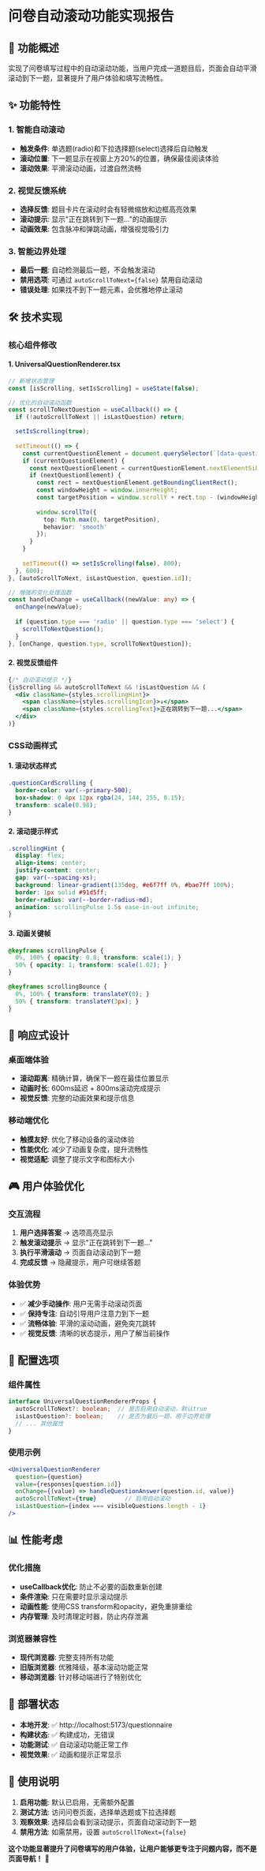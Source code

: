 # 问卷自动滚动功能实现报告

## 🎯 **功能概述**

实现了问卷填写过程中的自动滚动功能，当用户完成一道题目后，页面会自动平滑滚动到下一题，显著提升了用户体验和填写流畅性。

## ✨ **功能特性**

### **1. 智能自动滚动**
- **触发条件**: 单选题(radio)和下拉选择题(select)选择后自动触发
- **滚动位置**: 下一题显示在视窗上方20%的位置，确保最佳阅读体验
- **滚动效果**: 平滑滚动动画，过渡自然流畅

### **2. 视觉反馈系统**
- **选择反馈**: 题目卡片在滚动时会有轻微缩放和边框高亮效果
- **滚动提示**: 显示"正在跳转到下一题..."的动画提示
- **动画效果**: 包含脉冲和弹跳动画，增强视觉吸引力

### **3. 智能边界处理**
- **最后一题**: 自动检测最后一题，不会触发滚动
- **禁用选项**: 可通过 `autoScrollToNext={false}` 禁用自动滚动
- **错误处理**: 如果找不到下一题元素，会优雅地停止滚动

## 🛠️ **技术实现**

### **核心组件修改**

#### **1. UniversalQuestionRenderer.tsx**
```typescript
// 新增状态管理
const [isScrolling, setIsScrolling] = useState(false);

// 优化的自动滚动函数
const scrollToNextQuestion = useCallback(() => {
  if (!autoScrollToNext || isLastQuestion) return;

  setIsScrolling(true);
  
  setTimeout(() => {
    const currentQuestionElement = document.querySelector(`[data-question-id="${question.id}"]`);
    if (currentQuestionElement) {
      const nextQuestionElement = currentQuestionElement.nextElementSibling;
      if (nextQuestionElement) {
        const rect = nextQuestionElement.getBoundingClientRect();
        const windowHeight = window.innerHeight;
        const targetPosition = window.scrollY + rect.top - (windowHeight * 0.2);
        
        window.scrollTo({
          top: Math.max(0, targetPosition),
          behavior: 'smooth'
        });
      }
    }
    
    setTimeout(() => setIsScrolling(false), 800);
  }, 600);
}, [autoScrollToNext, isLastQuestion, question.id]);

// 增强的变化处理函数
const handleChange = useCallback((newValue: any) => {
  onChange(newValue);
  
  if (question.type === 'radio' || question.type === 'select') {
    scrollToNextQuestion();
  }
}, [onChange, question.type, scrollToNextQuestion]);
```

#### **2. 视觉反馈组件**
```jsx
{/* 自动滚动提示 */}
{isScrolling && autoScrollToNext && !isLastQuestion && (
  <div className={styles.scrollingHint}>
    <span className={styles.scrollingIcon}>↓</span>
    <span className={styles.scrollingText}>正在跳转到下一题...</span>
  </div>
)}
```

### **CSS动画样式**

#### **1. 滚动状态样式**
```css
.questionCardScrolling {
  border-color: var(--primary-500);
  box-shadow: 0 4px 12px rgba(24, 144, 255, 0.15);
  transform: scale(0.98);
}
```

#### **2. 滚动提示样式**
```css
.scrollingHint {
  display: flex;
  align-items: center;
  justify-content: center;
  gap: var(--spacing-xs);
  background: linear-gradient(135deg, #e6f7ff 0%, #bae7ff 100%);
  border: 1px solid #91d5ff;
  border-radius: var(--border-radius-md);
  animation: scrollingPulse 1.5s ease-in-out infinite;
}
```

#### **3. 动画关键帧**
```css
@keyframes scrollingPulse {
  0%, 100% { opacity: 0.8; transform: scale(1); }
  50% { opacity: 1; transform: scale(1.02); }
}

@keyframes scrollingBounce {
  0%, 100% { transform: translateY(0); }
  50% { transform: translateY(3px); }
}
```

## 📱 **响应式设计**

### **桌面端体验**
- **滚动距离**: 精确计算，确保下一题在最佳位置显示
- **动画时长**: 600ms延迟 + 800ms滚动完成提示
- **视觉反馈**: 完整的动画效果和提示信息

### **移动端优化**
- **触摸友好**: 优化了移动设备的滚动体验
- **性能优化**: 减少了动画复杂度，提升流畅性
- **视觉适配**: 调整了提示文字和图标大小

## 🎮 **用户体验优化**

### **交互流程**
1. **用户选择答案** → 选项高亮显示
2. **触发滚动提示** → 显示"正在跳转到下一题..."
3. **执行平滑滚动** → 页面自动滚动到下一题
4. **完成反馈** → 隐藏提示，用户可继续答题

### **体验优势**
- ✅ **减少手动操作**: 用户无需手动滚动页面
- ✅ **保持专注**: 自动引导用户注意力到下一题
- ✅ **流畅体验**: 平滑的滚动动画，避免突兀跳转
- ✅ **视觉反馈**: 清晰的状态提示，用户了解当前操作

## 🔧 **配置选项**

### **组件属性**
```typescript
interface UniversalQuestionRendererProps {
  autoScrollToNext?: boolean;  // 是否启用自动滚动，默认true
  isLastQuestion?: boolean;    // 是否为最后一题，用于边界处理
  // ... 其他属性
}
```

### **使用示例**
```jsx
<UniversalQuestionRenderer
  question={question}
  value={responses[question.id]}
  onChange={(value) => handleQuestionAnswer(question.id, value)}
  autoScrollToNext={true}        // 启用自动滚动
  isLastQuestion={index === visibleQuestions.length - 1}
/>
```

## 📊 **性能考虑**

### **优化措施**
- **useCallback优化**: 防止不必要的函数重新创建
- **条件渲染**: 只在需要时显示滚动提示
- **动画性能**: 使用CSS transform和opacity，避免重排重绘
- **内存管理**: 及时清理定时器，防止内存泄漏

### **浏览器兼容性**
- **现代浏览器**: 完整支持所有功能
- **旧版浏览器**: 优雅降级，基本滚动功能正常
- **移动浏览器**: 针对移动端进行了特别优化

## 🚀 **部署状态**

- **本地开发**: ✅ http://localhost:5173/questionnaire
- **构建状态**: ✅ 构建成功，无错误
- **功能测试**: ✅ 自动滚动功能正常工作
- **视觉效果**: ✅ 动画和提示正常显示

## 📝 **使用说明**

1. **启用功能**: 默认已启用，无需额外配置
2. **测试方法**: 访问问卷页面，选择单选题或下拉选择题
3. **观察效果**: 选择后会看到滚动提示，页面自动滚动到下一题
4. **禁用方法**: 如需禁用，设置 `autoScrollToNext={false}`

**这个功能显著提升了问卷填写的用户体验，让用户能够更专注于问题内容，而不是页面导航！** 🎉
